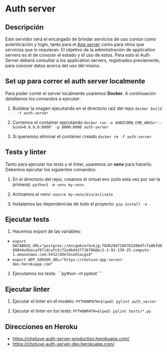 # Auth server

## Descripción
Este servidor será el encargado de brindar servicios de uso común como autenticación y login, tanto para el [App server](https://github.com/chotuve-grupo10/chotuve-application-server)
 como para otros que servicios que lo requieran. El objetivo de la administración de application servers es el de conocer el estado y el uso de estos. Para esto el Auth Server deberá consultar a los application servers, registrados previamente, para conocer datos acerca del uso del mismo.


## Set up para correr el auth server localmente

Para poder correr el server localmente usaremos **Docker**. A continuación detallamos los comandos a ejecutar:

1. Buildear la imagen ejecutando en el directorio raiz del repo
```docker build . -t auth-server```

2. Corremos el container ejecutando
```docker run -e GUNICORN_CMD_ARGS="--bind=0.0.0.0:8000" -p 8000:8000 auth-server```

3. Si queremos eliminar el container creado
```docker rm -f auth-server```

## Tests y linter

Tanto para ejecutar los tests y el linter, usaremos un **venv** para hacerlo. Debemos ejecutar los siguientes comandos:
1. En el directorio del repo, creamos el virtual env (solo esta vez por ser la primera):
```python3 -m venv my-venv```

2. Activamos el venv:
```source my-venv/bin/activate```

3. Instalamos las dependencias de todo el proyecto:
```pip install -e .```

## Ejecutar tests

1. Hacemos export de las variables:
 - ```export DATABASE_URL="postgres://mnigwkzorbukjg:f8d628d71867b3206dfcfa0bfd889844a5bacaf871dcafc5c72a4bd43ff16786@ec2-3-91-139-25.compute-1.amazonaws.com:5432/ddelbso61aigs8"```
 - ```export APP_SERVER_URL="https://chotuve-app-server-dev.herokuapp.com"```

2. Ejecutamos los tests:
```python -m pytest````

## Ejecutar linter

1. Ejecutar el linter en el modelo:
```PYTHONPATH=$(pwd) pylint auth_server```

2. Ejecutar el linter en los tests:
```PYTHONPATH=$(pwd) pylint tests/*.py```


## Direcciones en Heroku
- https://chotuve-auth-server-production.herokuapp.com/
- https://chotuve-auth-server-dev.herokuapp.com/
